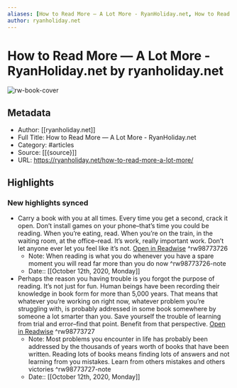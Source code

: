 ```yaml
---
aliases: [How to Read More — A Lot More - RyanHoliday.net, How to Read More — A Lot More - RyanHoliday.net]
author: ryanholiday.net
---
```

# How to Read More — A Lot More - RyanHoliday.net by ryanholiday.net

![rw-book-cover](https://readwise-assets.s3.amazonaws.com/static/images/article1.be68295a7e40.png)

## Metadata
- Author: [[ryanholiday.net]]
- Full Title: How to Read More — A Lot More - RyanHoliday.net
- Category: #articles
- Source: [[{source}]]
- URL: https://ryanholiday.net/how-to-read-more-a-lot-more/

## Highlights
### New highlights synced
- Carry a book with you at all times. Every time you get a second, crack it open. Don’t install games on your phone–that’s time you could be reading. When you’re eating, read. When you’re on the train, in the waiting room, at the office–read. It’s work, really important work. Don’t let anyone ever let you feel like it’s not. [Open in Readwise](https://readwise.io/open/98773726) ^rw98773726
    - Note: When reading is what you do whenever you have a spare moment you will read far more than you do now ^rw98773726-note
    - Date:: [[October 12th, 2020, Monday]]
- Perhaps the reason you having trouble is you forgot the purpose of reading. It’s not just for fun. Human beings have been recording their knowledge in book form for more than 5,000 years. That means that whatever you’re working on right now, whatever problem you’re struggling with, is probably addressed in some book somewhere by someone a lot smarter than you. Save yourself the trouble of learning from trial and error–find that point. Benefit from that perspective. [Open in Readwise](https://readwise.io/open/98773727) ^rw98773727
    - Note: Most problems you encounter in life has probably been addressed by the thousands of years worth of books that have been written. Reading lots of books means finding lots of answers and not learning from you mistakes. Learn from others mistakes and others victories ^rw98773727-note
    - Date:: [[October 12th, 2020, Monday]]
